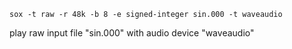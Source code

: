```
sox -t raw -r 48k -b 8 -e signed-integer sin.000 -t waveaudio
```
play raw input file "sin.000" with audio device "waveaudio"
